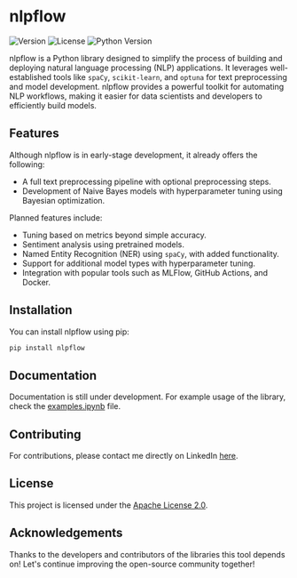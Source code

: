 # nlpflow

![Version](https://img.shields.io/badge/version-0.0.2-brightgreen) 
![License](https://img.shields.io/badge/license-Apache%202.0-blue)
![Python Version](https://img.shields.io/badge/python-3.7%2B-blue)

nlpflow is a Python library designed to simplify the process of building and deploying natural language processing (NLP) applications. It leverages well-established tools like `spaCy`, `scikit-learn`, and `optuna` for text preprocessing and model development. nlpflow provides a powerful toolkit for automating NLP workflows, making it easier for data scientists and developers to efficiently build models.

## Features

Although nlpflow is in early-stage development, it already offers the following:

- A full text preprocessing pipeline with optional preprocessing steps.
- Development of Naive Bayes models with hyperparameter tuning using Bayesian optimization.

Planned features include:

- Tuning based on metrics beyond simple accuracy.
- Sentiment analysis using pretrained models.
- Named Entity Recognition (NER) using `spaCy`, with added functionality.
- Support for additional model types with hyperparameter tuning.
- Integration with popular tools such as MLFlow, GitHub Actions, and Docker.

## Installation

You can install nlpflow using pip:

```bash
pip install nlpflow
```

## Documentation
Documentation is still under development. For example usage of the library, check the [examples.ipynb](https://github.com/GiannopoulosK/nlpflow/blob/main/examples.ipynb) file.

## Contributing
For contributions, please contact me directly on LinkedIn [here](https://www.linkedin.com/in/kongiannopoulos/).

## License
This project is licensed under the [Apache License 2.0](https://github.com/GiannopoulosK/nlpflow/blob/main/LICENSE).

## Acknowledgements
Thanks to the developers and contributors of the libraries this tool depends on! Let's continue improving the open-source community together!